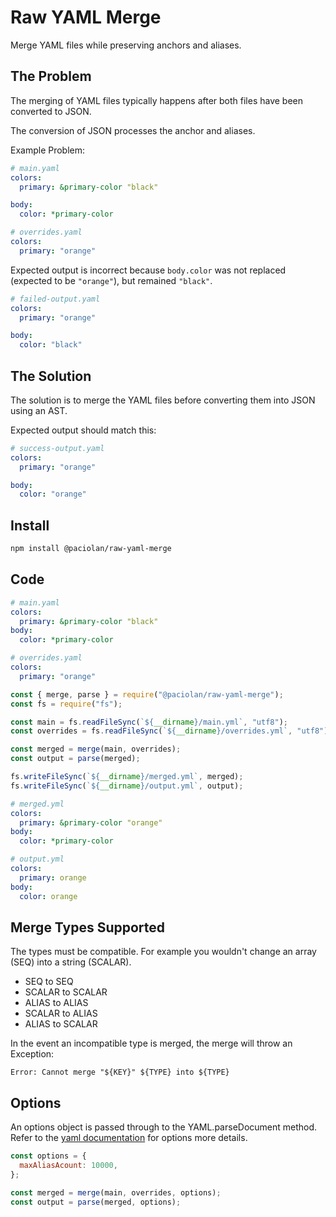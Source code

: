 # Raw YAML Merge

Merge YAML files while preserving anchors and aliases.

## The Problem

The merging of YAML files typically happens after both files have been converted to JSON.

The conversion of JSON processes the anchor and aliases.

Example Problem:

```yaml
# main.yaml
colors:
  primary: &primary-color "black"

body:
  color: *primary-color
```

```yaml
# overrides.yaml
colors:
  primary: "orange"
```

Expected output is incorrect because `body.color` was not replaced (expected to be `"orange"`), but remained `"black"`.

```yaml
# failed-output.yaml
colors:
  primary: "orange"

body:
  color: "black"
```

## The Solution

The solution is to merge the YAML files before converting them into JSON using an AST.

Expected output should match this:

```yaml
# success-output.yaml
colors:
  primary: "orange"

body:
  color: "orange"
```

## Install

```bash
npm install @paciolan/raw-yaml-merge
```

## Code

```yaml
# main.yaml
colors:
  primary: &primary-color "black"
body:
  color: *primary-color
```

```yaml
# overrides.yaml
colors:
  primary: "orange"
```

```javascript
const { merge, parse } = require("@paciolan/raw-yaml-merge");
const fs = require("fs");

const main = fs.readFileSync(`${__dirname}/main.yml`, "utf8");
const overrides = fs.readFileSync(`${__dirname}/overrides.yml`, "utf8");

const merged = merge(main, overrides);
const output = parse(merged);

fs.writeFileSync(`${__dirname}/merged.yml`, merged);
fs.writeFileSync(`${__dirname}/output.yml`, output);
```

```yaml
# merged.yml
colors:
  primary: &primary-color "orange"
body:
  color: *primary-color
```

```yaml
# output.yml
colors:
  primary: orange
body:
  color: orange
```

## Merge Types Supported

The types must be compatible. For example you wouldn't change an array (SEQ) into a string (SCALAR).

- SEQ to SEQ
- SCALAR to SCALAR
- ALIAS to ALIAS
- SCALAR to ALIAS
- ALIAS to SCALAR

In the event an incompatible type is merged, the merge will throw an Exception:

```
Error: Cannot merge "${KEY}" ${TYPE} into ${TYPE}
```

## Options

An options object is passed through to the YAML.parseDocument method. Refer to the [yaml documentation](https://eemeli.org/yaml/#yaml) for options more details.

```javascript
const options = {
  maxAliasAcount: 10000,
};

const merged = merge(main, overrides, options);
const output = parse(merged, options);
```
